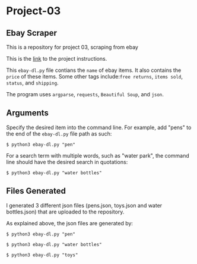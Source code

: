 # Project-03
## Ebay Scraper

This is a repository for project 03, scraping from ebay 

This is the [link](https://github.com/mikeizbicki/cmc-csci040/tree/2022fall/project_03) to the project instructions. 

This `ebay-dl.py` file contians the `name` of ebay items. It also contains the `price` of these items. Some other tags include:`free returns`, `items sold`, `status`, and `shipping`. 

The program uses `argparse`, `requests`, `Beautiful Soup`, and `json`. 

## Arguments

Specify the desired item into the command line. For example, add "pens" to the end of the `ebay-dl.py` file path as such:

```$ python3 ebay-dl.py "pen"``` 

For a search term with multiple words, such as "water park", the command line should have the desired search in quotations:

```$ python3 ebay-dl.py "water bottles"```


## Files Generated 

I generated 3 different json files (pens.json, toys.json and water bottles.json) that are uploaded to the repository. 

As explained above, the json files are generated by:

```$ python3 ebay-dl.py "pen" ```

```$ python3 ebay-dl.py "water bottles"```

```$ python3 ebay-dl.py "toys"```




